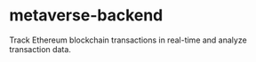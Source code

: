 # metaverse-backend
Track Ethereum blockchain transactions in real-time and analyze transaction data.
